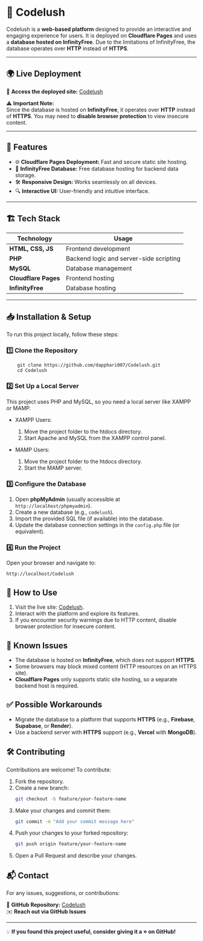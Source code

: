 # 🚀 Codelush

Codelush is a **web-based platform** designed to provide an interactive and engaging experience for users. It is deployed on **Cloudflare Pages** and uses a **database hosted on InfinityFree**. Due to the limitations of InfinityFree, the database operates over **HTTP** instead of **HTTPS**.

---

## 🌍 Live Deployment  
🔗 **Access the deployed site:** [Codelush](https://codelush.pages.dev)

⚠ **Important Note:**  
Since the database is hosted on **InfinityFree**, it operates over **HTTP** instead of **HTTPS**. You may need to **disable browser protection** to view insecure content.

---

## 📌 Features  
- 🌐 **Cloudflare Pages Deployment:** Fast and secure static site hosting.  
- 💾 **InfinityFree Database:** Free database hosting for backend data storage.  
- 🛠 **Responsive Design:** Works seamlessly on all devices.  
- 🔍 **Interactive UI:** User-friendly and intuitive interface.  

---

## 🏗️ Tech Stack  
| **Technology**       | **Usage**                        |
|----------------------|----------------------------------|
| **HTML, CSS, JS**    | Frontend development             |
| **PHP**              | Backend logic and server-side scripting |
| **MySQL**            | Database management              |
| **Cloudflare Pages** | Frontend hosting                 |
| **InfinityFree**     | Database hosting                 |

---

## 📥 Installation & Setup  

To run this project locally, follow these steps:

### 1️⃣ Clone the Repository  
        git clone https://github.com/dapphari007/Codelush.git
        cd Codelush

### 2️⃣ Set Up a Local Server
This project uses PHP and MySQL, so you need a local server like XAMPP or MAMP.
- XAMPP Users:
  1. Move the project folder to the htdocs directory.
  2. Start Apache and MySQL from the XAMPP control panel.

- MAMP Users:
  1. Move the project folder to the htdocs directory.
  2. Start the MAMP server.

### 3️⃣ Configure the Database  
1. Open **phpMyAdmin** (usually accessible at `http://localhost/phpmyadmin`).  
2. Create a new database (e.g., `codelush`).  
3. Import the provided SQL file (if available) into the database.  
4. Update the database connection settings in the `config.php` file (or equivalent).

### 4️⃣ Run the Project  
Open your browser and navigate to:  

    http://localhost/Codelush

## 🎯 How to Use  
1. Visit the live site: [Codelush](https://codelush.pages.dev).  
2. Interact with the platform and explore its features.  
3. If you encounter security warnings due to HTTP content, disable browser protection for insecure content.  

## 📌 Known Issues  
- The database is hosted on **InfinityFree**, which does not support **HTTPS**.  
- Some browsers may block mixed content (HTTP resources on an HTTPS site).  
- **Cloudflare Pages** only supports static site hosting, so a separate backend host is required.  

## ✅ Possible Workarounds  
- Migrate the database to a platform that supports **HTTPS** (e.g., **Firebase**, **Supabase**, or **Render**).  
- Use a backend server with **HTTPS** support (e.g., **Vercel** with **MongoDB**).  

## 🛠 Contributing  
Contributions are welcome! To contribute:  
1. Fork the repository.  
2. Create a new branch:  
   ```bash
   git checkout -b feature/your-feature-name
3. Make your changes and commit them:
    ```bash
    git commit -m "Add your commit message here"
4. Push your changes to your forked repository:
    ```bash
    git push origin feature/your-feature-name
5. Open a Pull Request and describe your changes.

## 📬 Contact

For any issues, suggestions, or contributions:

🔗 **GitHub Repository:** [Codelush](https://github.com/dapphari007/Codelush)  
✉️ **Reach out via GitHub Issues**

---

💡 **If you found this project useful, consider giving it a ⭐ on GitHub!**
